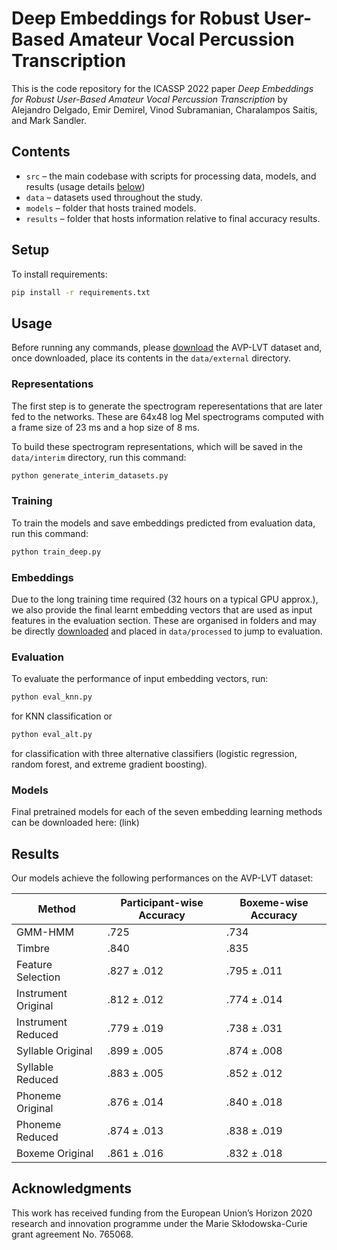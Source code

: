 Deep Embeddings for Robust User-Based Amateur Vocal Percussion Transcription
============================================================================

This is the code repository for the ICASSP 2022 paper 
*Deep Embeddings for Robust User-Based Amateur Vocal Percussion Transcription*
by Alejandro Delgado, Emir Demirel, Vinod Subramanian, Charalampos Saitis, and Mark Sandler.

Contents
--------

- `src` – the main codebase with scripts for processing data, models, and results (usage details [below](#Usage))
- `data` – datasets used throughout the study.
- `models` – folder that hosts trained models.
- `results` – folder that hosts information relative to final accuracy results.

Setup
-----

To install requirements:

```sh
pip install -r requirements.txt
```

Usage
-----

Before running any commands, please [download](link_to_be_created_soon) the AVP-LVT dataset and, once downloaded, place its contents in the `data/external` directory.

### Representations

The first step is to generate the spectrogram reperesentations that are later fed to the networks. These are 64x48 log Mel spectrograms computed with a frame size of 23 ms and a hop size of 8 ms.

To build these spectrogram representations, which will be saved in the `data/interim` directory, run this command:

```sh
python generate_interim_datasets.py
```

### Training

To train the models and save embeddings predicted from evaluation data, run this command:

```sh
python train_deep.py
```

### Embeddings

Due to the long training time required (32 hours on a typical GPU approx.), we also provide the final learnt embedding vectors that are used as input features in the evaluation section. These are organised in folders and may be directly [downloaded](link_to_be_created_soon) and placed in `data/processed` to jump to evaluation.

### Evaluation

To evaluate the performance of input embedding vectors, run:

```sh
python eval_knn.py
```

for KNN classification or

```sh
python eval_alt.py
```

for classification with three alternative classifiers (logistic regression, random forest, and extreme gradient boosting).

### Models

Final pretrained models for each of the seven embedding learning methods can be downloaded here: (link)

Results
-------

Our models achieve the following performances on the AVP-LVT dataset:

| Method              | Participant-wise Accuracy| Boxeme-wise Accuracy |
| --------------------|------------------------- | -------------------- |
| GMM-HMM             |           .725           |         .734         |
| Timbre              |           .840           |         .835         |
| Feature Selection   |        .827 ± .012       |      .795 ± .011     |
| Instrument Original |        .812 ± .012       |      .774 ± .014     |
| Instrument Reduced  |        .779 ± .019       |      .738 ± .031     |
| Syllable Original   |        .899 ± .005       |      .874 ± .008     |
| Syllable Reduced    |        .883 ± .005       |      .852 ± .012     |
| Phoneme Original    |        .876 ± .014       |      .840 ± .018     |
| Phoneme Reduced     |        .874 ± .013       |      .838 ± .019     |
| Boxeme Original     |        .861 ± .016       |      .832 ± .018     |

Acknowledgments
---------------
This work has received funding from the European Union’s Horizon 2020 research and innovation
programme under the Marie Skłodowska-Curie grant agreement No. 765068.




